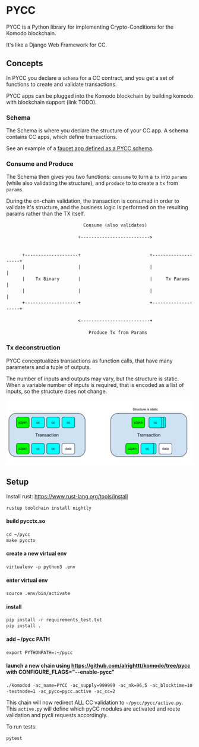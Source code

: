 # PYCC

PYCC is a Python library for implementing Crypto-Conditions for the Komodo blockchain.

It's like a Django Web Framework for CC.

## Concepts

In PYCC you declare a `schema` for a CC contract, and you get a set of functions to create and validate transactions.

PYCC apps can be plugged into the Komodo blockchain by building komodo with blockchain support (link TODO).

### Schema

The Schema is where you declare the structure of your CC app. A schema contains CC apps, which define transactions.

See an example of a [faucet app defined as a PYCC schema](pycc/examples/faucet.py).

### Consume and Produce

The Schema then gives you two functions: `consume` to turn a `tx` into `params` (while also validating the structure),
and `produce` to to create a `tx` from `params`.

During the on-chain validation, the transaction is consumed in order to validate it's structure, and the business logic is performed on the resulting params rather than the TX itself.

```
                             Consume (also validates)

                           +-------------------------->


      +--------------------+                          +--------------------+
      |                    |                          |                    |
      |    Tx Binary       |                          |     Tx Params      |
      |                    |                          |                    |
      +--------------------+                          +--------------------+

                           <--------------------------+

                               Produce Tx from Params
```

### Tx deconstruction

PYCC conceptualizes transactions as function calls, that have many parameters and a tuple of outputs.

The number of inputs and outputs may vary, but the structure is static. When a variable number of inputs
is required, that is encoded as a list of inputs, so the structure does not change.

![txs](assets/txs.svg)

## Setup

Install rust: https://www.rust-lang.org/tools/install
```shell
rustup toolchain install nightly
```

#### build pycctx.so
```shell
cd ~/pycc
make pycctx
```

#### create a new virtual env 
```shell
virtualenv -p python3 .env
```

#### enter virtual env
```shell
source .env/bin/activate
```

#### install
```shell
pip install -r requirements_test.txt
pip install .
```


#### add ~/pycc PATH 
```shell
export PYTHONPATH=:~/pycc
```

#### launch a new chain using https://github.com/alrighttt/komodo/tree/pycc with CONFIGURE_FLAGS="--enable-pycc"
```shell
./komodod -ac_name=PYCC -ac_supply=999999 -ac_nk=96,5 -ac_blocktime=10 -testnode=1 -ac_pycc=pycc.active -ac_cc=2
```

This chain will now redirect ALL CC validation to `~/pycc/pycc/active.py`. This `active.py` will define which pyCC modules are activated and route validation and pycli requests accordingly. 

To run tests:

```
pytest
```
